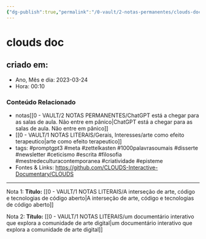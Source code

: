 ```yaml
---
{"dg-publish":true,"permalink":"/0-vault/2-notas-permanentes/clouds-doc/","tags":["permanente","promptgpt3","meta","zettelkasten","1000palavrasoumais","disserte","newsletter","ceticismo","escrita","filosofia","mestredeculturacontemporanea","criatividade","episteme"],"dgHomeLink":true,"dgShowLocalGraph":true,"dgShowFileTree":true,"dgEnableSearch":true}
---
```


# clouds doc

## criado em: 
-  Ano, Mês e dia: 2023-03-24
- Hora: 00:10

### Conteúdo Relacionado
- notas[[0 - VAULT/2 NOTAS PERMANENTES/ChatGPT está a chegar para as salas de aula. Não entre em pânico\|ChatGPT está a chegar para as salas de aula. Não entre em pânico]] 
- [[0 - VAULT/1 NOTAS LITERAIS/Gerais, Interesses/arte como efeito terapeutico\|arte como efeito terapeutico]]
- tags: #promptgpt3 #meta #zettelkasten #1000palavrasoumais #disserte #newsletter #ceticismo #escrita #filosofia #mestredeculturacontemporanea #criatividade #episteme
- Fontes & Links: https://github.com/CLOUDS-Interactive-Documentary/CLOUDS

---

Nota 1: 
**Título:** [[0 - VAULT/1 NOTAS LITERAIS/A interseção de arte, código e tecnologias de código aberto\|A interseção de arte, código e tecnologias de código aberto]]

Nota 2:
**Título:** [[0 - VAULT/1 NOTAS LITERAIS/um documentário interativo que explora a comunidade de arte digital\|um documentário interativo que explora a comunidade de arte digital]]